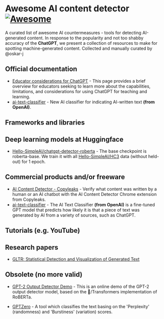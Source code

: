 # Awesome AI content detector [![Awesome](https://cdn.rawgit.com/sindresorhus/awesome/d7305f38d29fed78fa85652e3a63e154dd8e8829/media/badge.svg)](https://github.com/sindresorhus/awesome)

A curated list of awesome AI countermeasures - tools for detecting AI-generated content. In response to the popularity and not too shabby accuracy of the  **ChatGPT**, we present a collection of resources to make for spotting machine-generated content. Collected and manually curated by @oskar-j

## Official documentation

* [Educator considerations for ChatGPT](https://platform.openai.com/docs/chatgpt-education) - This page provides a brief overview for educators seeking to learn more about the capabilities, limitations, and considerations for using ChatGPT for teaching and learning. 
* [ai-text-classifier](https://openai.com/blog/new-ai-classifier-for-indicating-ai-written-text/) - New AI classifier for indicating AI-written text **(from OpenAI)**.

## Frameworks and libraries

## Deep learning models at Huggingface

* [Hello-SimpleAI/chatgpt-detector-roberta](https://huggingface.co/Hello-SimpleAI/chatgpt-detector-roberta) - The base checkpoint is roberta-base. We train it with all [Hello-SimpleAI/HC3](https://huggingface.co/datasets/Hello-SimpleAI/HC3) data (without held-out) for 1 epoch.

## Commercial products and/or freeware

* [AI Content Detector - Copyleaks](https://chrome.google.com/webstore/detail/ai-content-detector-copyl/gplcmncpklkdjiccbknjjkoidpgkcakd) - Verify what content was written by a human or an AI chatbot with the AI Content Detector Chrome extension from Copyleaks.
* [ai-text-classifier](https://platform.openai.com/ai-text-classifier) - The AI Text Classifier **(from OpenAI)** is a fine-tuned GPT model that predicts how likely it is that a piece of text was generated by AI from a variety of sources, such as ChatGPT.

## Tutorials (e.g. YouTube)

## Research papers
* [GLTR: Statistical Detection and Visualization of Generated Text](https://arxiv.org/abs/1906.04043)

## Obsolete (no more valid)

* [GPT-2 Output Detector Demo](https://openai-openai-detector.hf.space/) - This is an online demo of the GPT-2 output detector model, based on the 🤗/Transformers implementation of RoBERTa.

* [GPTZero](https://gptzero.me/) - A tool which classifies the text basing on the 'Perplexity' (randomness) and 'Burstiness' (variation) scores.
